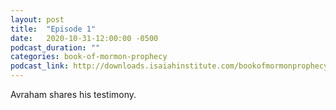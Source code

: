 ```yaml
---
layout: post
title:  "Episode 1"
date:   2020-10-31-12:00:00 -0500
podcast_duration: ""
categories: book-of-mormon-prophecy
podcast_link: http://downloads.isaiahinstitute.com/bookofmormonprophecypodcast/Episode_01_v1.mp3
---
```

Avraham shares his testimony.
